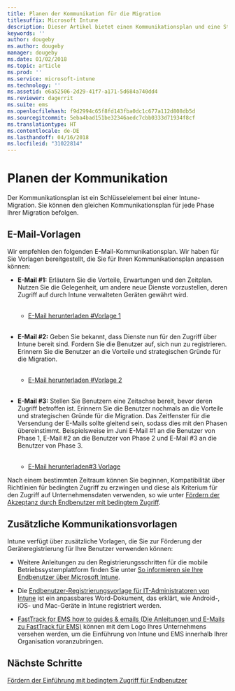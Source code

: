 ```yaml
---
title: Planen der Kommunikation für die Migration
titlesuffix: Microsoft Intune
description: Dieser Artikel bietet einen Kommunikationsplan und eine Strategie für die Migration zu Microsoft Intune.
keywords: ''
author: dougeby
ms.author: dougeby
manager: dougeby
ms.date: 01/02/2018
ms.topic: article
ms.prod: ''
ms.service: microsoft-intune
ms.technology: ''
ms.assetid: e6a52506-2d29-41f7-a171-5d684a740dd4
ms.reviewer: dagerrit
ms.suite: ems
ms.openlocfilehash: f9d2994c65f8fd143fba0dc1c677a112d808db5d
ms.sourcegitcommit: 5eba4bad151be32346aedc7cbb0333d71934f8cf
ms.translationtype: HT
ms.contentlocale: de-DE
ms.lasthandoff: 04/16/2018
ms.locfileid: "31022814"
---
```

# <a name="plan-communications"></a>Planen der Kommunikation

Der Kommunikationsplan ist ein Schlüsselelement bei einer Intune-Migration. Sie können den gleichen Kommunikationsplan für jede Phase Ihrer Migration befolgen.

## <a name="email-templates"></a>E-Mail-Vorlagen

Wir empfehlen den folgenden E-Mail-Kommunikationsplan. Wir haben für Sie Vorlagen bereitgestellt, die Sie für Ihren Kommunikationsplan anpassen können:

-   **E-Mail \#1:** Erläutern Sie die Vorteile, Erwartungen und den Zeitplan. Nutzen Sie die Gelegenheit, um andere neue Dienste vorzustellen, deren Zugriff auf durch Intune verwalteten Geräten gewährt wird.<br/><br/>


    -   [E-Mail herunterladen \#Vorlage 1](https://gallery.technet.microsoft.com/Intune-migration-guide-end-e3209b35)
<br></br>

-   **E-Mail \#2:** Geben Sie bekannt, dass Dienste nun für den Zugriff über Intune bereit sind. Fordern Sie die Benutzer auf, sich nun zu registrieren. Erinnern Sie die Benutzer an die Vorteile und strategischen Gründe für die Migration.<br/><br/>


    -   [E-Mail herunterladen \#Vorlage 2](https://gallery.technet.microsoft.com/Intune-migration-guide-end-a9d25eb5)
<br></br>

-   **E-Mail \#3:** Stellen Sie Benutzern eine Zeitachse bereit, bevor deren Zugriff betroffen ist. Erinnern Sie die Benutzer nochmals an die Vorteile und strategischen Gründe für die Migration. Das Zeitfenster für die Versendung der E-Mails sollte gleitend sein, sodass dies mit den Phasen übereinstimmt. Beispielsweise im Juni E-Mail \#1 an die Benutzer von Phase 1, E-Mail \#2 an die Benutzer von Phase 2 und E-Mail \#3 an die Benutzer von Phase 3.<br/><br/>

    -   [E-Mail herunterladen\#3 Vorlage](https://gallery.technet.microsoft.com/Intune-migration-guide-end-831521b5)

Nach einem bestimmten Zeitraum können Sie beginnen, Kompatibilität über Richtlinien für bedingten Zugriff zu erzwingen und diese als Kriterium für den Zugriff auf Unternehmensdaten verwenden, so wie unter [Fördern der Akzeptanz durch Endbenutzer mit bedingtem Zugriff](migration-guide-drive-adoption.md).

## <a name="additional-communication-templates"></a>Zusätzliche Kommunikationsvorlagen

Intune verfügt über zusätzliche Vorlagen, die Sie zur Förderung der Geräteregistrierung für Ihre Benutzer verwenden können:

-   Weitere Anleitungen zu den Registrierungsschritten für die mobile Betriebssystemplattform finden Sie unter [So informieren sie Ihre Endbenutzer über Microsoft Intune](end-user-educate.md).

-   Die [Endbenutzer-Registrierungsvorlage für IT-Administratoren von Intune](https://gallery.technet.microsoft.com/End-user-Intune-enrollment-55dfd64a) ist ein anpassbares Word-Dokument, das erklärt, wie Android-, iOS- und Mac-Geräte in Intune registriert werden.

-   [FastTrack for EMS how to guides & emails (Die Anleitungen und E-Mails zu FastTrack für EMS)](https://gallery.technet.microsoft.com/FastTrack-for-EMS-How-To-f170da4c) können mit dem Logo Ihres Unternehmens versehen werden, um die Einführung von Intune und EMS innerhalb Ihrer Organisation voranzubringen.

## <a name="next-steps"></a>Nächste Schritte

[Fördern der Einführung mit bedingtem Zugriff für Endbenutzer](migration-guide-drive-adoption.md)
